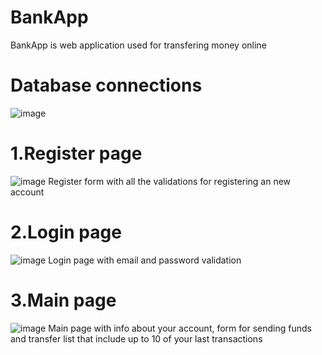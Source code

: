 # BankApp
BankApp is web application used for transfering money online


# Database connections

![image](https://github.com/Damyan24/BankApp/assets/117590469/fc6265da-cd96-414a-80bc-907808c69c8c)
                                           
# 1.Register page
![image](https://github.com/Damyan24/BankApp/assets/117590469/73e18a50-c5a7-4eb3-a311-6d5a8fb729fc)
Register form with all the validations for registering an new account

# 2.Login page
![image](https://github.com/Damyan24/BankApp/assets/117590469/57ac1b98-2c52-4f72-b242-4bee8f256349)
Login page with email and password validation


# 3.Main page
![image](https://github.com/Damyan24/BankApp/assets/117590469/c96382ed-7d36-4586-95fa-acd6be659a72)
Main page with info about your account, form for sending funds and transfer list that include up to 10 of your last transactions




